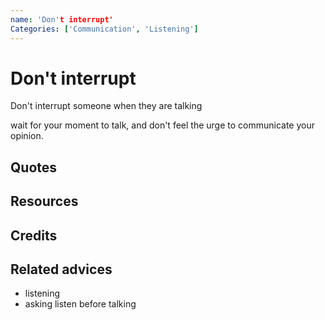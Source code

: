 ```yaml
---
name: 'Don't interrupt'
Categories: ['Communication', 'Listening']
---
```

# Don't interrupt

Don't interrupt someone when they are talking

wait for your moment to talk, and don't feel the urge to communicate your opinion. 

## Quotes

## Resources

## Credits

## Related advices

- listening
- asking
listen before talking
